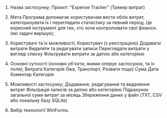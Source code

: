1. Назва застосунку;
Проєкт: "Expense Tracker" (Трекер витрат)

   
2. Мета
Програма допомагає користувачам вести облік витрат, категоризувати їх і переглядати статистику за певний період. Це корисний інструмент для тих, хто хоче контролювати свої фінанси. (які задачі вирішує);
   
3. Користувачі та їх можливості;
Користувач (з реєстрацією)
Додавати витрати
Видаляти та редагувати записи
Переглядати витрати у вигляді списку
Фільтрувати витрати за датою або категорією

4. Основні сутності (основні об'єкти, якими оперує застосунок, та їх поля);
Витрата
Категорія (Їжа, Транспорт, Розваги тощо)
Сума
Дата
Коментар
Категорія 

5. Можливості застосунку;
Додавання, редагування та видалення витрат
Фільтрація записів за датою або категорією
Підрахунок загальної суми витрат за місяць
Збереження даних у файл (TXT, CSV або локальну базу SQLite)
   
6. Вибір технології WinForms.
